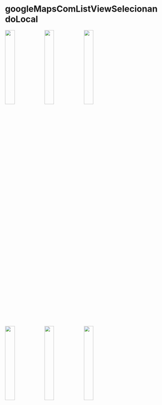# googleMapsComListViewSelecionandoLocal

<img src="https://user-images.githubusercontent.com/72177982/144432894-a041b6ab-9b37-4d75-89b2-1f5fd245c0b0.png" width="25%"> <img src="https://user-images.githubusercontent.com/72177982/144432902-2c56bbff-49fb-4e24-ad01-8e8db40845c3.png" width="25%"> <img src="https://user-images.githubusercontent.com/72177982/144432912-17dbd35c-d955-4e16-849a-b9fb02b6f3a6.png" width="25%"> 
<img src="https://user-images.githubusercontent.com/72177982/144432915-f7dd4e4d-6611-46e5-8422-b5d7ca1036c0.png" width="25%"> <img src="https://user-images.githubusercontent.com/72177982/144432923-f96bf81f-a12e-4609-a390-3e7622188af0.png" width="25%"> <img src="https://user-images.githubusercontent.com/72177982/144432931-96091cce-18a2-46a4-a32f-fdf8bf88be21.png" width="25%">
